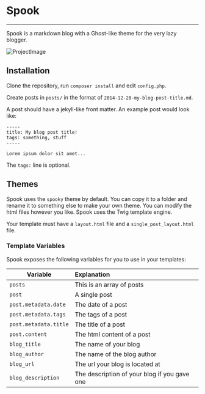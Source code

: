 # Spook
-----

Spook is a markdown blog with a Ghost-like theme for the very lazy blogger. 

![ProjectImage](chrisgillis.github.io/spook/spook.jpg)

## Installation

Clone the repository, run `composer install` and edit `config.php`. 

Create posts in `posts/` in the format of `2014-12-28-my-blog-post-title.md`.

A post should have a jekyll-like front matter. An example post would look like:

    -----
    title: My blog post title!
    tags: something, stuff
    -----

    Lorem ipsum dolor sit amet...

The `tags:` line is optional.

## Themes

Spook uses the `spooky` theme by default. You can copy it to a folder and rename it to something else to make your own theme. You can modify the html files however you like. Spook uses the Twig template engine.

Your template must have a `layout.html` file and a `single_post_layout.html` file.

### Template Variables

Spook exposes the following variables for you to use in your templates:

Variable              | Explanation
----------------------|:------------
 `posts`              | This is an array of posts
 `post`               | A single post
 `post.metadata.date` | The date of a post
 `post.metadata.tags` | The tags of a post
 `post.metadata.title`| The title of a post
 `post.content`       | The html content of a post
 `blog_title`         | The name of your blog
 `blog_author`        | The name of the blog author
 `blog_url`           | The url your blog is located at
 `blog_description`   | The description of your blog if you gave one
